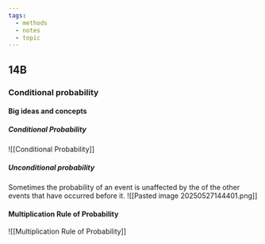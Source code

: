 ```yaml
---
tags:
  - methods
  - notes
  - topic
---
```

## 14B
### Conditional probability
#### Big ideas and concepts
##### Conditional Probability
![[Conditional Probability]]
##### Unconditional probability
Sometimes the probability of an event is unaffected by the of the other events that have occurred before it.
![[Pasted image 20250527144401.png]]
#### Multiplication Rule of Probability
![[Multiplication Rule of Probability]]

